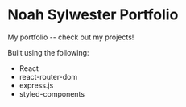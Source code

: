 # Noah Sylwester Portfolio

My portfolio -- check out my projects!

Built using the following:
- React
- react-router-dom
- express.js
- styled-components